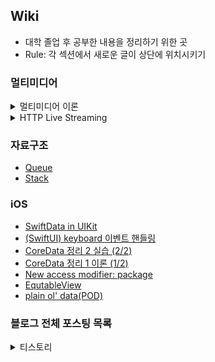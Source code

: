## Wiki
- 대학 졸업 후 공부한 내용을 정리하기 위한 곳
- Rule: 각 섹션에서 새로운 글이 상단에 위치시키기

### 멀티미디어
<details>
<summary>멀티미디어 이론</summary>
 
 - [Fundamental Concepts of Video](https://github.com/lgvv/wiki/issues/15)
 - [Intro. To Multimedia Engineering Color Models](https://github.com/lgvv/wiki/issues/3)
 - [Intro. To Multimedia Engineering Image Representation](https://github.com/lgvv/wiki/issues/2)
 - [Intro. To Multimedia Engineering Introduction](https://github.com/lgvv/wiki/issues/1)
</details>

<details>
<summary>HTTP Live Streaming</summary> 
 
 - [Creating a Multivariant Playlist](https://github.com/lgvv/wiki/issues/9)
 - [HTTP Live Streaming Overview](https://github.com/lgvv/wiki/issues/4)
 - [Live Playlist (sliding window) construction](https://github.com/lgvv/wiki/issues/11)
 - [Event playlist construction](https://github.com/lgvv/wiki/issues/12)
 - [Video on Demand playlist construction](https://github.com/lgvv/wiki/issues/10)
 - [Incorporating Ads into a Playlist](https://github.com/lgvv/wiki/issues/13)
 - [Adding alternate media to a playlist](https://github.com/lgvv/wiki/issues/14)
</details>

### 자료구조
 - [Queue](https://github.com/lgvv/wiki/issues/7)
 - [Stack](https://github.com/lgvv/wiki/issues/6)
 
### iOS
 - [SwiftData in UIKit](https://github.com/lgvv/wiki/issues/24)
 - [(SwiftUI) keyboard 이벤트 핸들링](https://github.com/lgvv/wiki/issues/22)
 - [CoreData 정리 2 실습 (2/2)](https://github.com/lgvv/wiki/issues/23)
 - [CoreData 정리 1 이론 (1/2)](https://github.com/lgvv/wiki/issues/21)
 - [New access modifier: package](https://github.com/lgvv/wiki/issues/18)
 - [EqutableView](https://github.com/lgvv/wiki/issues/20)
 - [plain ol' data(POD)](https://github.com/lgvv/wiki/issues/19)
 
### 블로그 전체 포스팅 목록
<details>
<summary>티스토리</summary>

 - [We do not provide support for this pre-release version.](https://rldd.tistory.com/653)
 - [SwiftUI로 Placeholder가 존재하는 TextField 설계 팁 (UIKit호환)](https://rldd.tistory.com/652)
 - [Dependecy Container 만들기](https://rldd.tistory.com/651)
 - [SwiftUI 하위뷰에서 상위뷰로 DelegatePattern을 활용해 이벤트 전달하기](https://rldd.tistory.com/650)
 - [모듈화 리팩토링 과정에서 고민했던 것들](https://rldd.tistory.com/648)
 - [Coordinator 모듈을 통해 UI 모듈간 순환참조 해결하기](https://rldd.tistory.com/647)
 - [SwiftUI 화면 dismiss 상황에서 흰 화면 나타나는 문제](https://rldd.tistory.com/646)
 - [Swift Concurrency를 적용하면서 발생한 동시성 문제](https://rldd.tistory.com/645)
 - [UseCase와 Repository 테스트 목적 정리](https://rldd.tistory.com/644)
 - [지하철 검색 기능에 캐싱 로직 도입하기](https://rldd.tistory.com/643)
 - [UICollectionView Sticky Header](https://rldd.tistory.com/641)
 - [[Tuist] Mise Install](https://rldd.tistory.com/640)
 - [Library vs Framework 정리](https://rldd.tistory.com/639)
 - [Swift @TaskLocal](https://rldd.tistory.com/638)
 - [Swift KeyPath 정리](https://rldd.tistory.com/637)
 - [SwiftUI .swipeActions not working](https://rldd.tistory.com/636)
 - [iOS Translation Framework](https://rldd.tistory.com/634)
 - [swift @_spi (System Programming Interfaces)](https://rldd.tistory.com/633)
 - [CloudKit 정리 코드 예제 #3](https://rldd.tistory.com/631)
 - [Swift withTaskCancellationHandler](https://rldd.tistory.com/630)
 - [Swift AsyncStream, AsyncThrowingStream 정리](https://rldd.tistory.com/629)
 - [UITableView isSelected, isHighlighted 정리](https://rldd.tistory.com/628)
 - [UICollectionView isSelected 정리](https://rldd.tistory.com/627)
 - [Swift nonmuating, mutating](https://rldd.tistory.com/626)
 - [SwiftUI DynamicProperty](https://rldd.tistory.com/625)
 - [iOS TipKit 사용 예제 정리](https://rldd.tistory.com/623)
 - [SwiftUI @FoucsState @FocusedValue @FocusedObject](https://rldd.tistory.com/622)
 - [Swift Entry macro (@Entry)](https://rldd.tistory.com/620)
 - [CloudKit(iCloud) 정리 이론 #2](https://rldd.tistory.com/619)
 - [[UIKit] appearance callbacks (화면 전환시 LifeCycle)](https://rldd.tistory.com/617)
 - [[WWDC24] UI 애니메이션 및 전환 효과 향상하기](https://rldd.tistory.com/616)
 - [[WWDC24] Genmoji로 앱에서 더욱 풍부한 표현 선보이기](https://rldd.tistory.com/615)
 - [[WWDC24] SwiftUI 컨테이너 쉽게 이해하기](https://rldd.tistory.com/614)
 - [[WWDC23] Accessibility & Inclusion](https://rldd.tistory.com/613)
 - [[WWDC24] Swift의 성능 살펴보기](https://rldd.tistory.com/612)
 - [[WWDC24] AVFoundation의 미디어 성능 지표 살펴보기](https://rldd.tistory.com/611)
 - [[UIKit] reloadSections에서 애니메이션 없애는 방법](https://rldd.tistory.com/610)
 - [[Swift] JSON 형태로 바꾸는 방법](https://rldd.tistory.com/609)
 - [[Xcode 16 Beta] Could not download and install iOS 18.0 Simulator runtime with Xcode 16.0 beta](https://rldd.tistory.com/608)
 - [CloudKit(iCloud) 정리 환경세팅 #1](https://rldd.tistory.com/607)
 - [[iOS] infinite carousel DiffableDataSource + CompositionalLayout](https://rldd.tistory.com/603)
 - [[Swift] New access modifier: package](https://rldd.tistory.com/602)
 - [[Natural Language] 텍스트 간 유사점 찾기](https://rldd.tistory.com/600)
 - [[Natural Language] Overview](https://rldd.tistory.com/599)
 - [[SwiftUI] NavigationLink 화살표 없애기](https://rldd.tistory.com/597)
 - [[SwiftUI] keyboard 이벤트 핸들링](https://rldd.tistory.com/596)
 - [[IT 동아리 Nexters] 24기 프로젝트 회고](https://rldd.tistory.com/594)
 - [[iOS] Memory Debug Graph 분석해 프로젝트 구조 개선](https://rldd.tistory.com/593)
 - [[iOS] 학과 검색 알고리즘 개선 (초성검색)](https://rldd.tistory.com/592)
 - [[iOS] SwiftData in UIKit](https://rldd.tistory.com/588)
 - [[iOS] CoreData 정리 2 실습 (2/2)](https://rldd.tistory.com/587)
 - [[iOS] CoreData 정리 이론 (1/2)](https://rldd.tistory.com/586)
 - [[TCA] HigherOrderReducers #2 (ReusableFavoriting)](https://rldd.tistory.com/585)
 - [[TCA] HigherOrderReducers #1 (Recursion)](https://rldd.tistory.com/584)
 - [[TCA] Navigation (화면전환 총 정리)](https://rldd.tistory.com/583)
 - [[TCA] Effect #6 (WebSocket)](https://rldd.tistory.com/582)
 - [[iOS] Spotlight (SearchAPI)](https://rldd.tistory.com/581)
 - [[TCA] Effect #5 (Timers)](https://rldd.tistory.com/580)
 - [[TCA] Effect #4 (Refreshable)](https://rldd.tistory.com/579)
 - [[TCA] Effect #3 (LongLiving)](https://rldd.tistory.com/578)
 - [[TCA] Effect #2 (Cancellation)](https://rldd.tistory.com/577)
 - [[TCA] Effect #1 (Basics)](https://rldd.tistory.com/576)
 - [[TCA] SharedState](https://rldd.tistory.com/574)
 - [[TCA] OptionalState (IfLetCase)](https://rldd.tistory.com/573)
 - [[TCA] FocusState](https://rldd.tistory.com/572)
 - [[TCA] Binding](https://rldd.tistory.com/571)
 - [[TCA] Tutorial #5 (Multiple presentation destinations)](https://rldd.tistory.com/568)
 - [[ARKit] #7 frameSemantics](https://rldd.tistory.com/562)
 - [[ARKit] #6 ARKit in iOS](https://rldd.tistory.com/561)
 - [[SceneKit] #5 SCNSceneRendererDelegate](https://rldd.tistory.com/560)
 - [[SceneKit] #4 SCNAction](https://rldd.tistory.com/558)
 - [[SceneKit] #3 Animating SceneKit Content](https://rldd.tistory.com/557)
 - [[SceneKit] #2 Geometry 다뤄보기](https://rldd.tistory.com/556)
 - [[ARKit] #1 ARKit 시작하기](https://rldd.tistory.com/555)
 - [[Node.js] 몽고디비](https://rldd.tistory.com/554)
 - [[SwiftUI] EqutableView (feat. POD)](https://rldd.tistory.com/553)
 - [[Swift] plain ol' data(POD)](https://rldd.tistory.com/552)
 - [[iOS] NavigationSplitView](https://rldd.tistory.com/551)
 - [[Node.js] #7 MySQL](https://rldd.tistory.com/550)
 - [[Node.js] #6 익스프레스 웹 서버 만들기](https://rldd.tistory.com/549)
 - [[Node.js] #5 패키지 매니저](https://rldd.tistory.com/548)
 - [[Node.js] #4 http 모듈로 서버 만들기](https://rldd.tistory.com/547)
 - [[Node.js] #3 노드 기능 알아보기](https://rldd.tistory.com/546)
 - [[Node.js] #2 알아둬야 할 자바스크립트](https://rldd.tistory.com/545)
 - [[Node.js] #1 핵심개념 이해하기](https://rldd.tistory.com/544)
 - [[UIKit] UILabel Inset](https://rldd.tistory.com/543)
 - [[Kuring] 1.4.0 release 개발일지](https://rldd.tistory.com/542)
 - [[WWDC23] Meet MapKit for SwiftUI](https://rldd.tistory.com/541)
 - [[XCode 15.0 beta] Preview Macro Bug](https://rldd.tistory.com/539)
 - [[Xcode] 13.3에서 빌드속도 개선](https://rldd.tistory.com/532)
 - [[XCode] Instruments - Network](https://rldd.tistory.com/531)
 - [[Swift] 커링(Currying)](https://rldd.tistory.com/524)
 - [[iOS] Debug Scheme 분리하기](https://rldd.tistory.com/522)
 - [[TCA] 공부기록 #1 (ReducerProtocol)](https://rldd.tistory.com/519)
 - [[XCTest] Test Double (Swift)](https://rldd.tistory.com/516)
 - [[iOS] UIImage.Orientation](https://rldd.tistory.com/514)
 - [[BlackCat] FilterView 개발일지 (CI - Github Action)](https://rldd.tistory.com/508)
 - [[BlackCat] BusinessProfileViewController 개발일지](https://rldd.tistory.com/507)
 - [such module 'RxCocoaRuntime'](https://rldd.tistory.com/506)
 - [Swift HTML 코드 로드하기](https://rldd.tistory.com/503)
 - [ReactorKit + RxDataSources #2(RxTableViewSectionedAnimatedDataSource)](https://rldd.tistory.com/502)
 - [ReactorKit + RxDataSources #1(SectionModelType)](https://rldd.tistory.com/501)
 - [[ReactorKit] ReactorKit 공부하기 #7 View (programming)](https://rldd.tistory.com/500)
 - [[Moya] Unable to parse empty data 대응하기](https://rldd.tistory.com/499)
 - [Clean Architecture Swift #2](https://rldd.tistory.com/498)
 - [Clean Architecture Swift #1](https://rldd.tistory.com/497)
 - [[ReactorKit] ReactorKit 공부하기 #6 transform](https://rldd.tistory.com/495)
 - [[iOS] UICollectionView CompositionalLayout](https://rldd.tistory.com/494)
 - [[iOS] DiffableDataSource n-Section n-Item (섹션마다 다른 셀)](https://rldd.tistory.com/493)
 - [[Vapor] Vapor + heroku](https://rldd.tistory.com/492)
 - [[ReactorKit] ReactorKit 공부하기 #5 RxTodo 따라잡기 (3)](https://rldd.tistory.com/491)
 - [[ReactorKit] ReactorKit 공부하기 #4 RxTodo 따라잡기 (2)](https://rldd.tistory.com/490)
 - [[ReactorKit] ReactorKit 공부하기 #3 RxTodo 따라잡기 (1)](https://rldd.tistory.com/489)
 - [[Realm] 내가 보려고 기록하는 더 단단한 Realm 구조로](https://rldd.tistory.com/488)
 - [[Realm] Realm migration (Swift)](https://rldd.tistory.com/487)
 - [[Realm] The document “default.realm” could not be opened.](https://rldd.tistory.com/486)
 - [[Realm] Realm CRUD more modern and swifty](https://rldd.tistory.com/485)
 - [[iOS] UICollectionView에 대해서 알아보기 7편 (UICollectionViewDiffableDataSource)](https://rldd.tistory.com/484)
 - [[iOS] UICollectionView에 대해서 알아보기 6편 (Realm, async, await, Delegate)](https://rldd.tistory.com/483)
 - [[iOS] 내가 보려고 기록하는 Realm 구조 설계하기 및 @escaping](https://rldd.tistory.com/482)
 - [[iOS]  FlexLayout을 Cell에서 사용할 때 주의할 점 (feat. 🙇🏻‍♂️)](https://rldd.tistory.com/481)
 - [[iOS] Swift random String 생성](https://rldd.tistory.com/480)
 - [[iOS] UICollectionView에 대해서 알아보기 5편 (북마크 구현 및 모델 관리)](https://rldd.tistory.com/479)
 - [[iOS] UICollectionView에 대해서 알아보기 4편 (Rx + FlexLayout + PinLayout)](https://rldd.tistory.com/478)
 - [[iOS] FlexLayout 'YGEnums.h' file not found Error](https://rldd.tistory.com/477)
 - [[iOS] SwiftUI SceneDelegate, AppDelegate 변경](https://rldd.tistory.com/476)
 - [[iOS] 내가 만든 SPM에서 No Such Module..](https://rldd.tistory.com/475)
 - [[iOS] SPM 프로젝트 이름 변경시 오류](https://rldd.tistory.com/474)
 - [[iOS] UICollectionView에 대해서 알아보기 3편 (동적 Cell)](https://rldd.tistory.com/473)
 - [[iOS] 시뮬레이터에서 Remote Notification (푸시알림)](https://rldd.tistory.com/472)
 - [[iOS] UICollectionView에 대해서 알아보기 2편](https://rldd.tistory.com/471)
 - [[iOS] UICollectionView에 대해서 알아보기 1편](https://rldd.tistory.com/470)
 - [[iOS] rootViewController 교체하기](https://rldd.tistory.com/469)
 - [[git] xcode .gitignore](https://rldd.tistory.com/468)
 - [[iOS] present 이후 pushViewController](https://rldd.tistory.com/467)
 - [[ReactorKit] ReactorKit 공부하기 #2](https://rldd.tistory.com/462)
 - [[ReactorKit] ReactorKit 공부하기 #1](https://rldd.tistory.com/461)
 - [[git] 소스트리 전역 gitignore 해결하기](https://rldd.tistory.com/460)
 - [[XCode] Instruments](https://rldd.tistory.com/459)
 - [[python] scikit-learn](https://rldd.tistory.com/458)
 - [[Swift] Coodinator Pattern](https://rldd.tistory.com/457)
 - [[Swift] Command Pattern](https://rldd.tistory.com/455)
 - [[XCTest] XCTest에 대해서 알아보기 1편](https://rldd.tistory.com/454)
 - [[Swift] Composite Pattern](https://rldd.tistory.com/453)
 - [[Swift] Mediator Pattern](https://rldd.tistory.com/452)
 - [[Combine] Networking(feat. RestAPI)](https://rldd.tistory.com/451)
 - [[git] Git-flow 전략과 프로젝트 예시(feat. Kuring)](https://rldd.tistory.com/450)
 - [[Swift] FlyWeight Pattern](https://rldd.tistory.com/449)
 - [[Swift] Facade Pattern](https://rldd.tistory.com/448)
 - [[Swift] Multicast Delegate Pattern](https://rldd.tistory.com/447)
 - [[Combine] Let's study Combine! (feat. SwiftUI)](https://rldd.tistory.com/445)
 - [[SwiftUI] @StateObject](https://rldd.tistory.com/444)
 - [[SwiftUI] State and Data Flow](https://rldd.tistory.com/443)
 - [[iOS] 화면 스크린샷 및 녹화 감지 (feat. SwiftUI)](https://rldd.tistory.com/442)
 - [[SwiftUI] ViewModifier](https://rldd.tistory.com/441)
 - [[SwiftUI] UIActivityViewController를 SwiftUI로](https://rldd.tistory.com/439)
 - [[SwiftUI] List accessory (feat. disclosure indicator)](https://rldd.tistory.com/438)
 - [[SwiftUI] List Row 선택하기(TableView didSelectRow)](https://rldd.tistory.com/437)
 - [[Swift] State Pattern](https://rldd.tistory.com/436)
 - [[Swift] Prototype Pattern](https://rldd.tistory.com/435)
 - [[SwiftUI] LazyVGrid](https://rldd.tistory.com/434)
 - [[SwiftUI] menu (feat. Picker)](https://rldd.tistory.com/433)
 - [[Swift] BOJ 1516 게임 개발](https://rldd.tistory.com/432)
 - [[Swift] BOJ 1766 문제집](https://rldd.tistory.com/431)
 - [[Swift] BOJ 2252 줄 세우기](https://rldd.tistory.com/430)
 - [[SwiftUI] Picker, segmentedStyle (feat. enum CaseIterable)](https://rldd.tistory.com/428)
 - [[SwiftUI] Toast, popup](https://rldd.tistory.com/427)
 - [[SwiftUI] TextField, SecureField](https://rldd.tistory.com/426)
 - [[SwiftUI] ButtonStyle](https://rldd.tistory.com/425)
 - [[SwiftUI] QRcodeReader](https://rldd.tistory.com/424)
 - [[SwiftUI 3.0] State/ Binding / EnvironmentObject](https://rldd.tistory.com/423)
 - [[SwiftUI] TabView + CustomTabView](https://rldd.tistory.com/422)
 - [[SwiftUI] GeometryReader](https://rldd.tistory.com/421)
 - [[SwiftUI] NavigationView](https://rldd.tistory.com/420)
 - [[SwiftUI] List (tableView in UIKit)](https://rldd.tistory.com/419)
 - [[SwiftUI] Alert](https://rldd.tistory.com/418)
 - [[SwiftUI] VStack, HStack, ZStack](https://rldd.tistory.com/417)
 - [[SwiftUI] How to set Image in SwiftUI](https://rldd.tistory.com/416)
 - [[Swift] BOJ 23034 조별과제 멈춰! (실패: 시간초과)](https://rldd.tistory.com/411)
 - [[Swift] BOJ 4386 별자리 만들기✨](https://rldd.tistory.com/410)
 - [[Swift] BOJ 1197 네트워크 연결 (🎉 400번째 포스팅이다 ㅎㅎ)](https://rldd.tistory.com/409)
 - [[Swift] BOJ 1647 도시 분할 계획](https://rldd.tistory.com/408)
 - [[Swift] BOJ 1197 최소 스패닝 트리](https://rldd.tistory.com/407)
 - [[Swift] 크루스칼 알고리즘과 위상정렬](https://rldd.tistory.com/406)
 - [[Swift] Iterator Pattern](https://rldd.tistory.com/405)
 - [[Swift] Adapter Pattern](https://rldd.tistory.com/404)
 - [[Swift] BOJ 2143 두 배열의 합](https://rldd.tistory.com/403)
 - [[Swift] BOJ 2352 반도체 설계](https://rldd.tistory.com/402)
 - [[Swift] BOJ 2805 나무 자르기](https://rldd.tistory.com/401)
 - [[Swift] BOJ 1920 수 찾기](https://rldd.tistory.com/400)
 - [[Swift] BOJ 7453 합이 0인 네 정수](https://rldd.tistory.com/399)
 - [[Swift] BOJ 12738 가장 긴 증가하는 부분 수열 3](https://rldd.tistory.com/398)
 - [[Swift] BOJ 1300 K번째 수](https://rldd.tistory.com/397)
 - [[Swift] BOJ 1238 파티](https://rldd.tistory.com/396)
 - [[Swift] BOJ 1916 최소비용 구하기](https://rldd.tistory.com/395)
 - [[Swift] Factory Pattern](https://rldd.tistory.com/394)
 - [[iOS] Thread 1: "Attempt to insert non-property list object () for key ~](https://rldd.tistory.com/393)
 - [[iOS] tableViewCell Swipe Action 구현하기](https://rldd.tistory.com/392)
 - [[iOS] UIButton SystemImage 크기 조절](https://rldd.tistory.com/391)
 - [[iOS] UITableView BackgroundView didTapped ✨](https://rldd.tistory.com/390)
 - [[iOS] Swift Calendar 첫 날과 마지막 날 찾기](https://rldd.tistory.com/389)
 - [[iOS] collectionViewCell 사이에 공백없애기](https://rldd.tistory.com/388)
 - [[iOS15] Device width, height in safeAreaLayoutGuide](https://rldd.tistory.com/387)
 - [[iOS] Indicator customizing (feat. Lottie)](https://rldd.tistory.com/386)
 - [[Swift] 프로그래머스 LV2. [1차] 뉴스 클러스터링](https://rldd.tistory.com/385)
 - [[Swift] MVVM Pattern](https://rldd.tistory.com/384)
 - [[Swift] Builder Pattern](https://rldd.tistory.com/383)
 - [[Swift] Observer Pattern](https://rldd.tistory.com/382)
 - [[Swift] 프로그래머스 LV2. 수식 최대화](https://rldd.tistory.com/380)
 - [[Swift] 프로그래머스 LV2. [3차] 파일명 정렬](https://rldd.tistory.com/379)
 - [[Swift] 프로그래머스 LV2. 방문 길이](https://rldd.tistory.com/378)
 - [[Swift] 프로그래머스 LV2. 주차 요금 계산](https://rldd.tistory.com/377)
 - [[Swift] Memento Pattern](https://rldd.tistory.com/376)
 - [[Swift] 프로그래머스 LV2. 쿼드 압축 후 개수 세기](https://rldd.tistory.com/374)
 - [[Swift] BOJ 1753 최단경로](https://rldd.tistory.com/373)
 - [[Swift] Strategy Pattern](https://rldd.tistory.com/371)
 - [[Swift] Delegation Pattern](https://rldd.tistory.com/370)
 - [[Swift] 플로이드 워셜 알고리즘](https://rldd.tistory.com/369)
 - [[Swift] Dijkstra 알고리즘](https://rldd.tistory.com/368)
 - [[Swift] MVC Pattern](https://rldd.tistory.com/366)
 - [[Swift] Class Diagram + 스터디](https://rldd.tistory.com/365)
 - [[Swift] 프로그래머스 LV2. 전력망을 둘로 나누기](https://rldd.tistory.com/364)
 - [[Swift] BOJ 11724 연결 요소의 개수](https://rldd.tistory.com/363)
 - [[Swift] BOJ 1697 숨바꼭질 (2차원 배열보다 1차원 튜플 배열)](https://rldd.tistory.com/362)
 - [[Swift] BOJ 7576 토마토](https://rldd.tistory.com/361)
 - [[Swift] BOJ 2667 단지번호붙이기](https://rldd.tistory.com/360)
 - [[Swift] BOJ 1012 유기농 배추](https://rldd.tistory.com/359)
 - [[Swift] BOJ 2606 바이러스](https://rldd.tistory.com/358)
 - [[Swift] BOJ 2178 미로 탐색](https://rldd.tistory.com/357)
 - [[Swift] BOJ 10844 쉬운 계단 수](https://rldd.tistory.com/355)
 - [[Swift] BOJ 2158 포도주 시식](https://rldd.tistory.com/354)
 - [[Swift] BOJ 1912 연속합](https://rldd.tistory.com/353)
 - [[Swift] BOJ 1932 정수 삼각형](https://rldd.tistory.com/352)
 - [[Swift] BOJ 11053 가장 긴 증가하는 부분 수열](https://rldd.tistory.com/351)
 - [[Swift] BOJ 2579 계단 오르기](https://rldd.tistory.com/350)
 - [[Swift] BOJ 11726 2 x n 타일링](https://rldd.tistory.com/349)
 - [[Swift] BOJ 9095 1,2,3더하기](https://rldd.tistory.com/348)
 - [[Swift] 프로그래머스 LV2. 땅따먹기](https://rldd.tistory.com/347)
 - [[Swift] 프로그래머스 LV2. JadenCase 문자열 만들기](https://rldd.tistory.com/346)
 - [[Swift] 프로그래머스 LV2. 모음사전](https://rldd.tistory.com/345)
 - [[Swift] 프로그래머스 LV2. 튜플](https://rldd.tistory.com/344)
 - [[Swift] 프로그래머스 LV. 2 N개의 최소공배수](https://rldd.tistory.com/343)
 - [[이것이 코딩 테스트다] chapter 5. DFS/BFS](https://rldd.tistory.com/342)
 - [[Swift] 프로그래머스 LV2. 삼각 달팽이](https://rldd.tistory.com/341)
 - [[이것이 코딩 테스트다] chapter 8. DP](https://rldd.tistory.com/340)
 - [[Swift] 프로그래머스 LV2. 가장 큰 수](https://rldd.tistory.com/339)
 - [[Swift] 프로그래머스 LV2. 피로도](https://rldd.tistory.com/338)
 - [[Swift] 프로그래머스 LV2. 소수 찾기](https://rldd.tistory.com/337)
 - [iOSInterviewquestions - iOS](https://rldd.tistory.com/336)
 - [iOSInterviewquestions - ARC](https://rldd.tistory.com/335)
 - [iOSInterviewquestions - Rx](https://rldd.tistory.com/334)
 - [iOSInterviewquestions - Swift](https://rldd.tistory.com/333)
 - [iOSInterviewquestions - Autolayout](https://rldd.tistory.com/332)
 - [[Swift] BOJ 10610번 30](https://rldd.tistory.com/331)
 - [[Swift] BOJ 1931회의실 배정](https://rldd.tistory.com/330)
 - [[Swift] BOJ 2839 설탕 배달](https://rldd.tistory.com/329)
 - [[iOS] Haptic Feedback에 대해서 알아보자🐣](https://rldd.tistory.com/328)
 - [[Swift] 프로그래머스 LV1. 소수 찾기](https://rldd.tistory.com/327)
 - [[Swift] 프로그래머스 LV1. [1차] 다트 게임](https://rldd.tistory.com/326)
 - [[Swift] 10진수를 2진수로 바꾸는 방법](https://rldd.tistory.com/325)
 - [[Swift] 프로그래머스 LV1. [1차] 비밀지도](https://rldd.tistory.com/324)
 - [[Swift] 프로그래머스 LV1. 최소직사각형](https://rldd.tistory.com/323)
 - [[Swift] 프로그래머스 LV1 실패율(시간 초과 해결)](https://rldd.tistory.com/322)
 - [[iOS] RxAction](https://rldd.tistory.com/320)
 - [[iOS] 프로그래머스 FLO 과제 🎧](https://rldd.tistory.com/318)
 - [[iOS] inAppReview(StoreKit)✨](https://rldd.tistory.com/317)
 - [[iOS/Swift] init과 super.init에 대해서 알아보자. 🤔](https://rldd.tistory.com/315)
 - [[iOS] UserDefault Property Wrapper](https://rldd.tistory.com/312)
 - [[iOS] 뱅크샐러드 오픈소스 페이지 따라 만들어보기 📠](https://rldd.tistory.com/311)
 - [part4 (ch1).MyAssets 코드리뷰(feat. SwiftUI)](https://rldd.tistory.com/310)
 - [[SwiftUI] Info.plist가 없을 때🤔](https://rldd.tistory.com/309)
 - [[git] git stash](https://rldd.tistory.com/308)
 - [[XCTest] Stubber에 대해서 알아보자 💉](https://rldd.tistory.com/306)
 - [part5 (ch1). FindCVS UnitTest 코드리뷰 (feat. Stubber)](https://rldd.tistory.com/305)
 - [[XCTest] RxTest 와 RxBlocking에 대해서 알아보자](https://rldd.tistory.com/304)
 - [[XCTest] Quick 과 Nimble에 대해서 알아보자.](https://rldd.tistory.com/303)
 - [part5 (ch1). FindCVS 코드리뷰](https://rldd.tistory.com/302)
 - [[RxSwift] Signal, emit](https://rldd.tistory.com/301)
 - [[iOS] Lottie에 대해서 알아보기](https://rldd.tistory.com/300)
 - [[iOS] Swift 전처리문 #if DEBUG 사용하기](https://rldd.tistory.com/299)
 - [[iOS] UTC to localTime 🗺](https://rldd.tistory.com/298)
 - [[에러] Showing All Messages Undefined symbol: __swift_FORCE_LOAD_$_XCTestSwiftSupport](https://rldd.tistory.com/297)
 - [[iOS] 🗺 KakaoMap API 환경설정](https://rldd.tistory.com/296)
 - [part5 (ch6).KeywordNews XCTest 코드리뷰](https://rldd.tistory.com/295)
 - [[iOS] TTGTagCollectionView에 대해서 알아보자.](https://rldd.tistory.com/294)
 - [part5 (ch6).KeywordNews 코드리뷰](https://rldd.tistory.com/293)
 - [part5 (ch6). 🪛 CI/CD란? (feat. bitrise)](https://rldd.tistory.com/292)
 - [[XCTest] 🧑🏻‍💻 Xcode 기존 프로젝트에 XCTest 작성 파일 추가하기!](https://rldd.tistory.com/291)
 - [[iOS] UIPasteboard 클립보드 복사하기](https://rldd.tistory.com/290)
 - [part5 (ch6). MovieReview XCTest 코드리뷰](https://rldd.tistory.com/287)
 - [part5 (ch6). BDD의 개념에 대해서 알아보기](https://rldd.tistory.com/286)
 - [part5 (ch6) UI Test](https://rldd.tistory.com/285)
 - [[Swift5] extension Protocol (feat. optional func, objc)](https://rldd.tistory.com/284)
 - [part5 (ch6). MovieReview 코드리뷰](https://rldd.tistory.com/283)
 - [[git] 폴더에서 특정 파일 Commit & push](https://rldd.tistory.com/282)
 - [RxSwift Community - Action 🐣](https://rldd.tistory.com/281)
 - [RxSwift ch 18. Table & Collection views](https://rldd.tistory.com/280)
 - [part5. (ch6) SwiftLint 알아보기](https://rldd.tistory.com/279)
 - [[iOS] RxDelegateProxy + WebSocket (Starscream)](https://rldd.tistory.com/278)
 - [[Swift] kakaoMap API URL Scheme 간단 사용법.📍](https://rldd.tistory.com/277)
 - [[iOS] TmapAPI Swift 사용법 정리 🚙](https://rldd.tistory.com/276)
 - [[Swift] extension Reactive](https://rldd.tistory.com/275)
 - [[iOS] RxDelegateProxy 2편 (feat. websocket + objc가 아닌 경우)](https://rldd.tistory.com/274)
 - [[iOS] RxDelegateProxy 1편 (feat. example)](https://rldd.tistory.com/273)
 - [[iOS] starscream 사용법 총정리!](https://rldd.tistory.com/272)
 - [[iOS] RxStarscream 사용법 총정리!](https://rldd.tistory.com/271)
 - [part5. (ch5) BookReview XCTest 코드리뷰](https://rldd.tistory.com/270)
 - [part5. (ch5) BookReview 코드리뷰](https://rldd.tistory.com/269)
 - [part5. (ch5) XCTest](https://rldd.tistory.com/268)
 - [part5. (ch5) forEach를 이용하여 addSubView](https://rldd.tistory.com/267)
 - [part 5. (ch5) MVP 패턴의 기본모습](https://rldd.tistory.com/266)
 - [[iOS] Xcode Storyboard(스토리보드) 없이 코드로 대체하는 방법](https://rldd.tistory.com/265)
 - [[iOS] KakaoMessage 사용법(기본) ✉️](https://rldd.tistory.com/263)
 - [[iOS] RxGesture에 정리 기본](https://rldd.tistory.com/262)
 - [[iOS] Button 90도 회전시키기](https://rldd.tistory.com/261)
 - [[iOS] StackView Button 추가하기](https://rldd.tistory.com/260)
 - [[iOS] SearchBar (+ RxSwift)를 활용한 커스터마이징](https://rldd.tistory.com/259)
 - [[iOS] FCM(Firebase Cloud Message) 정리 기본](https://rldd.tistory.com/258)
 - [[iOS] UILabel 2줄로 표현하기](https://rldd.tistory.com/257)
 - [[iOS] TextView keyboard resignFirstResponder](https://rldd.tistory.com/256)
 - [[iOS] Error Domain = NSURLErrorDomain Code = -1200](https://rldd.tistory.com/255)
 - [[iOS] 코드로 화면전환 하는법😏](https://rldd.tistory.com/254)
 - [[iOS] SkeletonView 사용에서의 유의점⚠️](https://rldd.tistory.com/253)
 - [[iOS] SkeletonView에 대해서 알아보자. ☠️](https://rldd.tistory.com/252)
 - [[git] 원격 저장소에서 내용 변경 후 local 저장소로 pull](https://rldd.tistory.com/251)
 - [[프로그래머스] SQL 고득점 Kit (MySQL)](https://rldd.tistory.com/250)
 - [[프로그래머스] 입국심사 43238 swift](https://rldd.tistory.com/249)
 - [Swift remove element from array by value](https://rldd.tistory.com/248)
 - [[프로그래머스] 힙(Heap) 42627 Swift](https://rldd.tistory.com/246)
 - [[Swift5] 딕셔너리 contains 활용법](https://rldd.tistory.com/245)
 - [Swift 2차원 배열 정렬하기 문법 tip!](https://rldd.tistory.com/244)
 - [[프로그래머스] 다리를 지나는 트럭 42583 swift](https://rldd.tistory.com/243)
 - [[프로그래머스] 42586 기능개발 Swift](https://rldd.tistory.com/242)
 - [[프로그래머스] 행렬의 곱셈 12949 Swift](https://rldd.tistory.com/241)
 - [[프로그래머스] 60057 문자열 압축 Swift](https://rldd.tistory.com/240)
 - [[README.md] Mediku 🏥](https://rldd.tistory.com/239)
 - [[README.md] BobBob 🍚](https://rldd.tistory.com/238)
 - [[README.md] HappyHouse 🧸](https://rldd.tistory.com/237)
 - [[iOS] 앱 이름 변경하기](https://rldd.tistory.com/234)
 - [[README.md] Covid19AlarmApp 🦠](https://rldd.tistory.com/233)
 - [[iOS15] Device의 네트워크 연결여부 확인 📡](https://rldd.tistory.com/232)
 - [[iOS15] 위치 권한 확인하는 함수 📍](https://rldd.tistory.com/231)
 - [[iOS15] Alert을 통해 설정창으로 들어가기 ⚙️](https://rldd.tistory.com/230)
 - [[프로그래머스] Swift 위장 - 42578](https://rldd.tistory.com/228)
 - [[프로그래머스] Swift 숫자 문자열과 영단어 (81301)](https://rldd.tistory.com/226)
 - [Swift Data Structure and Algorithms](https://rldd.tistory.com/223)
 - [[iOS] WKWebView에 잘 정리된 블로그 기록](https://rldd.tistory.com/221)
 - [[iOS] viewDidLoad() vs. loadView() 의 차이](https://rldd.tistory.com/220)
 - [[iOS] WebView javaScript 함수 호출](https://rldd.tistory.com/219)
 - [네이버 지도 API ⚠️ 빌드 에러 해결](https://rldd.tistory.com/216)
 - [[REST API] 카카오 웹 검색 API - Swift](https://rldd.tistory.com/215)
 - [[REST API] Alarmofire error 해결!](https://rldd.tistory.com/214)
 - [[REST API] 🏃‍♀️ 연습시작.](https://rldd.tistory.com/213)
 - [[RxSwfit] 테이블 뷰 안에 버튼이 반응하지 않을 때](https://rldd.tistory.com/212)
 - [[Swift] String에서 마지막 글자 삭제하기](https://rldd.tistory.com/211)
 - [[RxSwift] TextView 🆚 TextField](https://rldd.tistory.com/210)
 - [[RxSwift] button isSelected scan으로 토글처럼 사용하기](https://rldd.tistory.com/209)
 - [[RxSwift] Reentrancy anomaly was detected. Error 대응](https://rldd.tistory.com/208)
 - [[RxSwift] Textfield maxLength](https://rldd.tistory.com/207)
 - [[iOS] Tableview Cell 사이의 간격주기](https://rldd.tistory.com/205)
 - [[iOS] TableView, CollectionView lastIndex 찾기](https://rldd.tistory.com/204)
 - [[iOS] StackView 사이에서 간격을 주는법](https://rldd.tistory.com/203)
 - [[iOS] SnapKit SafeArea 고려하기](https://rldd.tistory.com/202)
 - [[iOS] Custom font 추가하는 방법](https://rldd.tistory.com/201)
 - [iOS Snapkit 나만의 정리 모음](https://rldd.tistory.com/200)
 - [[flutter 2.0] 13~14강 | 날씨앱 만들기 01](https://rldd.tistory.com/199)
 - [[flutter2.0] 12강 | Future-async 심화](https://rldd.tistory.com/197)
 - [iOS Snapkit 10 | CollectionView 코드로 구성하는 법 03](https://rldd.tistory.com/196)
 - [iOS Snapkit 09 | CollectionView 코드로 구성하는 법 02](https://rldd.tistory.com/195)
 - [iOS Snapkit 08 | CollectionView 코드로 구성하는 법 01](https://rldd.tistory.com/194)
 - [iOS RxSwift 07 | RxDataSources (Simple) - 커스텀 셀](https://rldd.tistory.com/193)
 - [iOS RxSwift 06 | RxDataSources 기초](https://rldd.tistory.com/192)
 - [iOS SnapKit 05 | iOS tableView를 코드로 구성하는 법 03](https://rldd.tistory.com/191)
 - [iOS SnapKit 04 | iOS tableView를 코드로 구성하는 법 02](https://rldd.tistory.com/190)
 - [iOS SnapKit 03 | iOS tableView를 코드로 구성하는 법 01](https://rldd.tistory.com/189)
 - [iOS SnapKit 02 | Then 라이브러리](https://rldd.tistory.com/188)
 - [iOS SnapKit 01 | leading &  trailing](https://rldd.tistory.com/187)
 - [iOS SnapKit 공식문서로 공부하기](https://rldd.tistory.com/186)
 - [iOS SnapKit 시작하기](https://rldd.tistory.com/185)
 - [[flutter2.0] 8강 - 2 | APICall & JsonParsing](https://rldd.tistory.com/184)
 - [[flutter2.0] 8강 - 1 | Future, async, await 이해하기](https://rldd.tistory.com/183)
 - [[flutter2.0] 7강 | 로그인 페이지 코드 리팩토링(refactoring)](https://rldd.tistory.com/182)
 - [[flutter2.0] 3~5강 | 로그인과 주사위 앱 만들기](https://rldd.tistory.com/181)
 - [2021 두굿해커톤 후기(feat.우수상)🎊](https://rldd.tistory.com/180)
 - [[flutter2.0] 1강~2강 | Stateful widget](https://rldd.tistory.com/179)
 - [[flutter] 24강 | Collection과 Generic](https://rldd.tistory.com/177)
 - [[flutter] 23강 | Navigator 와 pushName 메소드 이해하기](https://rldd.tistory.com/176)
 - [[flutter] 22강 | Navigator 이해하기](https://rldd.tistory.com/175)
 - [[flutter] 21강 | Column, Row 위젯](https://rldd.tistory.com/174)
 - [[flutter] 20강 | 컨테이너 위젯 (container widget) 되짚어 보기.](https://rldd.tistory.com/173)
 - [[flutter] 19강 | 빌더 위젯 없이 스낵바 만들기 및 토스트 메시지](https://rldd.tistory.com/172)
 - [[flutter] 27강(패치강좌) | 플러터 2.0 버튼](https://rldd.tistory.com/171)
 - [Ch13. 🦕 Intermediate RxCocoa](https://rldd.tistory.com/170)
 - [Ch12. 🦕 Beginning RxCocoa](https://rldd.tistory.com/169)
 - [[flutter] 18(26)강 | 플러터 2.0 SnackBar 와 ScaffoldMessenger](https://rldd.tistory.com/168)
 - [[flutter] 17강 | BuildContext 이해하기](https://rldd.tistory.com/167)
 - [[flutter] 16강 | Drawer 메뉴 만들기 2](https://rldd.tistory.com/166)
 - [[flutter] 15강 | Drawer 메뉴 만들기 1](https://rldd.tistory.com/165)
 - [[flutter] 14강 | Appbar 메뉴 아이콘 추가하기](https://rldd.tistory.com/164)
 - [[flutter] 12강~13강 | Dart 핵심정리 : 클래스와 위젯의 정체](https://rldd.tistory.com/163)
 - [[flutter] 10강~11강 | 캐릭터 페이지 디자인 2,3: 실전코딩 완결](https://rldd.tistory.com/162)
 - [[flutter] 9강 | 캐릭터 페이지 디자인 1 : 위젯정리](https://rldd.tistory.com/161)
 - [[flutter] 6강~8강 | 프로젝트 폴더와 기본 코드 이해하기](https://rldd.tistory.com/160)
 - [[Swift] 프로그래머스 LV2. 큰 수 만들기](https://rldd.tistory.com/159)
 - [[flutter] 5강 | Widget](https://rldd.tistory.com/158)
 - [[flutter] 🕴플러터를 시작했다.](https://rldd.tistory.com/157)
 - [[프로그래머스] 조이스틱 Swift (Greedy)](https://rldd.tistory.com/156)
 - [[프로그래머스] 타겟넘버 Swift (DFS)](https://rldd.tistory.com/155)
 - [Swift5 코테 공부 사전설정](https://rldd.tistory.com/154)
 - [[iOS14] Swift5 alertDialog 함수로 만들어 사용하기](https://rldd.tistory.com/153)
 - [[iOS14] ♋️ SplashView를 활용해 Alert 발생하기](https://rldd.tistory.com/152)
 - [[iOS14] 백그라운드에서 특정 시간 로컬 알림보내기⏰](https://rldd.tistory.com/151)
 - [String HTMLTag 지우기 (정규표현식)](https://rldd.tistory.com/150)
 - [Swift5 네이버 검색 API 사용하기(뉴스)](https://rldd.tistory.com/149)
 - [Swift XML Parsing (OpenAPI)](https://rldd.tistory.com/148)
 - [ch19 🤖 CreateML 사용 및 코드리뷰](https://rldd.tistory.com/147)
 - [ch19  🤖 CoreML](https://rldd.tistory.com/145)
 - [🐉 RxSwift 4Hour - Step3(Rx)](https://rldd.tistory.com/143)
 - [🐉 RxSwift + MVVM (TableView) 코드1](https://rldd.tistory.com/142)
 - [🐉 RxSwift(Relay와 subject)](https://rldd.tistory.com/141)
 - [[week7] ⏰ Time Based Operators(cold? hot?)](https://rldd.tistory.com/139)
 - [[week6] Combining Observables](https://rldd.tistory.com/138)
 - [[week5] 🌟Transforming Observables](https://rldd.tistory.com/137)
 - [[week4] Filtering Observables](https://rldd.tistory.com/136)
 - [[week3] Subjects](https://rldd.tistory.com/135)
 - [🐉 RxSwift(Operators) Creating Observables](https://rldd.tistory.com/134)
 - [[week2] 👀 Observserbles](https://rldd.tistory.com/133)
 - [[week1] Hello RxSwift 🖐](https://rldd.tistory.com/132)
 - [RxSwift 4시간 만에 끝내기](https://rldd.tistory.com/131)
 - [📸 ch18 FullScreen 카메라 앱 코드리뷰](https://rldd.tistory.com/129)
 - [📸 ch 18 AVFoundation 카테고리 별로 탐구](https://rldd.tistory.com/128)
 - [ch 18 공짜 계정으로 앱 폰에 설치하기](https://rldd.tistory.com/127)
 - [🎬 ch17 Netflix 확장앱 코드리뷰(firebase, kingfisher) + ch15](https://rldd.tistory.com/126)
 - [ch17 SPM과 CocoaPod 충돌시 해결](https://rldd.tistory.com/125)
 - [ch17 나의 ScrollView Guide! 상하좌우!!](https://rldd.tistory.com/124)
 - [😼 ch15 검색을 이용해 서버에서 데이터를 받아와 파싱까지!](https://rldd.tistory.com/123)
 - [ch15 escaping과 non-escaping 클로저에 대해서 알아보자](https://rldd.tistory.com/122)
 - [🍜 ch15 인스턴스 메소드 vs 타입메소드](https://rldd.tistory.com/121)
 - [📡 ch14 URLSession (feat. Codable)](https://rldd.tistory.com/120)
 - [📡 ch14 Networking](https://rldd.tistory.com/119)
 - [ch13 Todo 리스트 코드리뷰](https://rldd.tistory.com/118)
 - [🤦‍♂️ git 원격 저장소에 올라간 commit 되돌리기](https://rldd.tistory.com/117)
 - [⌨️ ch13 키보드에 따른 레이아웃 조정하기](https://rldd.tistory.com/116)
 - [🤪 ch13 버튼 상태에 따라 바꿔주기](https://rldd.tistory.com/115)
 - [😂 ch13 swift Equatable?!](https://rldd.tistory.com/114)
 - [🦧 ch13 Static Cell (TableView)](https://rldd.tistory.com/113)
 - [ch12 애플뮤직st 음악앱 코드리뷰](https://rldd.tistory.com/112)
 - [⚠️ 레이아웃을 잘 주었는데 기기별로 적용되지 않을때](https://rldd.tistory.com/111)
 - [💈 ch11 현상금 랭킹앱 코드리뷰(Animation)💈](https://rldd.tistory.com/109)
 - [ch11 현상금 랭킹앱 코드리뷰(CollectionView)](https://rldd.tistory.com/108)
 - [💈 ch11 Animation - 개념편💈](https://rldd.tistory.com/107)
 - [ch10 현상금 랭킹앱 코드리뷰(MVVM)](https://rldd.tistory.com/106)
 - [ch10 MVVM 패턴](https://rldd.tistory.com/105)
 - [ch09 현상금 랭킹앱 코드리뷰](https://rldd.tistory.com/104)
 - [Do it 강화학습 입문 리뷰✍️](https://rldd.tistory.com/103)
 - [패스트 캠퍼스 iOS 강의](https://rldd.tistory.com/102)
 - [[iOS14] 공유하기 기능 share 구현](https://rldd.tistory.com/100)
 - [image_picker crashes when picking images on simulator running on Apple Silicon M1](https://rldd.tistory.com/98)
 - [[iOS14] 오토 리사이징 + 오토 레이아웃 정리](https://rldd.tistory.com/97)
 - [[iOS14] SearchBar 커스터마이징](https://rldd.tistory.com/96)
 - [[iOS14] 텍스트필드 밑줄만 남기기](https://rldd.tistory.com/95)
 - [[iOS14] datePicker + Alert](https://rldd.tistory.com/94)
 - [[iOS14] VC2 -> VC1 데이터 전달 (delegate)](https://rldd.tistory.com/93)
 - [[iOS14] segue 및 화면 전환방식에 대한 고찰 및 unwind](https://rldd.tistory.com/92)
 - [[iOS] TextField + Alert](https://rldd.tistory.com/91)
 - [[iOS] Mediku](https://rldd.tistory.com/90)
 - [[iOS] DatePicker + Alert 커스터마이징](https://rldd.tistory.com/89)
 - [[iOS14] 스크롤 뷰 구현](https://rldd.tistory.com/88)
 - [[swift] 파이어베이스 + 딕셔너리 읽기](https://rldd.tistory.com/87)
 - [[iOS14] 전화연결 기능](https://rldd.tistory.com/86)
 - [Bundle.main.path Return nil](https://rldd.tistory.com/85)
 - [[iOS] firebase CRUD 기초 및 유의사항](https://rldd.tistory.com/83)
 - [[iOS14] Touch ID 사용법](https://rldd.tistory.com/78)
 - [토큰 갱신과 OAuth 2.0 인증](https://rldd.tistory.com/77)
 - [[iOS14] 키 체인(key Chain)](https://rldd.tistory.com/76)
 - [[git] git loading remotes... 에러 해결](https://rldd.tistory.com/75)
 - [[iOS14] Unwind 세그웨이를 이용하여 화면 이동하기](https://rldd.tistory.com/74)
 - [xcworkspace에 xcodeproj 로드가 안될 때](https://rldd.tistory.com/73)
 - [Alamofire 라이브러리 ( + CocoaPods 개념) 설치 및 사용법](https://rldd.tistory.com/72)
 - [사용자의 디바이스 시간 불법 변경 막는 법](https://rldd.tistory.com/71)
 - [[iOS14] ATS와 관련하여](https://rldd.tistory.com/70)
 - [JSON 학습정리](https://rldd.tistory.com/69)
 - [서버연동(RESTful API,HTTP,HTTPS) 이론](https://rldd.tistory.com/68)
 - [첫 프로젝트 UI흐름도](https://rldd.tistory.com/67)
 - [[iOS14] SearchBar - 검색바 사용](https://rldd.tistory.com/66)
 - [CoreData 이미지 저장시](https://rldd.tistory.com/65)
 - [CoreData 코드 리뷰](https://rldd.tistory.com/64)
 - [이벤트 버블링과 리스폰더 체인](https://rldd.tistory.com/63)
 - [[iOS] 당겨서 새로고침 (Pull To Refresh)](https://rldd.tistory.com/62)
 - [[iOS14] SQLite 적용 기본 리뷰](https://rldd.tistory.com/61)
 - [[ios14] SQLite3 - Xcode12 설정 및 에러대응과 코드업](https://rldd.tistory.com/60)
 - [웹 UI vs 모바일 UI](https://rldd.tistory.com/59)
 - [UserDefaults 코드리뷰](https://rldd.tistory.com/58)
 - [스토리보드 분리](https://rldd.tistory.com/57)
 - [App Thinning & Slicing ( 앱 씨닝과 슬라이싱)  + 튜토리얼 코드 리뷰](https://rldd.tistory.com/56)
 - [프로필 화면 구현 -  코드 리뷰](https://rldd.tistory.com/55)
 - [레이블에 탭 제스쳐 등록 시 주의할 점](https://rldd.tistory.com/54)
 - [데이터 저장 기본](https://rldd.tistory.com/53)
 - [사이드 바 실제 적용시 고려하면 좋은 것들](https://rldd.tistory.com/52)
 - [[iOS14] multiple commands produce 에러 대응](https://rldd.tistory.com/50)
 - [[iOS14] 재사용 메커니즘](https://rldd.tistory.com/49)
 - [SWRevealViewController (사이드바) - 외부라이브러리 1](https://rldd.tistory.com/48)
 - [커스텀 클래스(3) - 커스텀 스테퍼](https://rldd.tistory.com/47)
 - [커스텀 클래스(2) - 커스텀 탭 바 컨트롤러](https://rldd.tistory.com/46)
 - [커스텀 클래스(1) - 커스텀 버튼](https://rldd.tistory.com/45)
 - [알림창 커스터마이징](https://rldd.tistory.com/44)
 - [네비게이션 바 커스터마이징](https://rldd.tistory.com/43)
 - [탭바 커스터마이징](https://rldd.tistory.com/42)
 - [iOS 단축키 모음](https://rldd.tistory.com/41)
 - [iOS <command> + <shift> + <0>](https://rldd.tistory.com/40)
 - [폰트는 앱 디자인의 눈코입!](https://rldd.tistory.com/39)
 - [UI 커스터마이징 bounds 속성과 frame속성 비교](https://rldd.tistory.com/38)
 - [💜 iOS 개발에 도움이 되는 사이트들](https://rldd.tistory.com/37)
 - [tableView - Xcode 버그 및 skillUp](https://rldd.tistory.com/36)
 - [IBOutlet 변수 여러개 연결](https://rldd.tistory.com/35)
 - [[iOS 13 이후 ] AppDelegate vs SceneDelegate 차이](https://rldd.tistory.com/34)
 - [ARC(Auto Reference Counter) 시스템 - IBOutlet](https://rldd.tistory.com/33)
 - [배열 변수를 AppDelegate 클래스에 저장하는 이유 (세 가지 이슈)](https://rldd.tistory.com/32)
 - [firebase 사용법(기초) - 코드리뷰](https://rldd.tistory.com/31)
 - [Firebase에 대해서 정리](https://rldd.tistory.com/30)
 - [nw_protocol_get_quic_image_block_invoke dlopen libquic failed 에러](https://rldd.tistory.com/29)
 - [pod init 문제 발생 해결](https://rldd.tistory.com/28)
 - [Table - 코드리뷰 ( 테이블뷰컨트롤러 )](https://rldd.tistory.com/27)
 - [Navigation - 코드리뷰](https://rldd.tistory.com/26)
 - [Tab - 코드리뷰 (탭바 컨트롤러)](https://rldd.tistory.com/25)
 - [PageControl - 코드리뷰](https://rldd.tistory.com/24)
 - [Map - 코드리뷰(맵뷰)](https://rldd.tistory.com/23)
 - [Web - 코드리뷰(웹뷰)](https://rldd.tistory.com/22)
 - [Alert - 코드리뷰](https://rldd.tistory.com/21)
 - [PickerView - 코드리뷰](https://rldd.tistory.com/20)
 - [DatePicker - 코드리뷰 (타이머)](https://rldd.tistory.com/19)
 - [ImageView - 코드리뷰](https://rldd.tistory.com/18)
 - [오토 레이아웃](https://rldd.tistory.com/16)
 - [iOS 앱의 구조와 프레임워크](https://rldd.tistory.com/15)
 - [개념 카테고리 규칙](https://rldd.tistory.com/14)
 - [이미지 뷰 UX 향상 방법 - 앱 개발에 있어서](https://rldd.tistory.com/12)
 - [레이아웃 사용시 레이아웃 내의 컨텐츠 비율 맞추기](https://rldd.tistory.com/11)
 - [segue 반응없을때 점검해야할 것 ( 세그 선택의 실수 )](https://rldd.tistory.com/10)
 - [리소스 파일 참조가 안될 때](https://rldd.tistory.com/9)
 - [테이블 뷰에서 높이 조절이 안될경우](https://rldd.tistory.com/7)
 - [백그라운드 로컬 알림](https://rldd.tistory.com/6)
 - [ios 13에서 modal](https://rldd.tistory.com/5)
 - [firebase 구글 로그인 에러](https://rldd.tistory.com/4)
 - [m1 mac(맥) firebase 빌드 에러 해결](https://rldd.tistory.com/3)
 - [M1맥으로 개발을 위한 초기 세팅](https://rldd.tistory.com/2)
</details>

